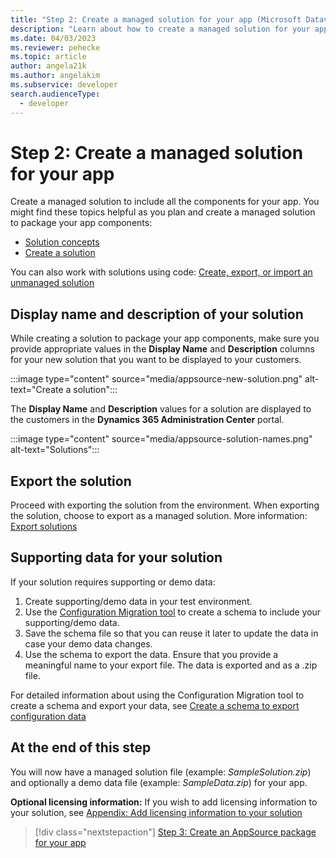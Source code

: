 ```yaml
---
title: "Step 2: Create a managed solution for your app (Microsoft Dataverse) | Microsoft Docs" # Intent and product brand in a unique string of 43-59 chars including spaces
description: "Learn about how to create a managed solution for your app to include all the components. This is required for publishing an app to Appsource." # 115-145 characters including spaces. This abstract displays in the search result.
ms.date: 04/03/2023
ms.reviewer: pehecke
ms.topic: article
author: angela21k
ms.author: angelakim
ms.subservice: developer
search.audienceType: 
  - developer
---
```

# Step 2: Create a managed solution for your app

Create a managed solution to include all the components for your app. You might find these topics helpful as you plan and create a managed solution to package your app components:

- [Solution concepts](/power-platform/alm/solution-concepts-alm)
- [Create a solution](/power-apps/maker/data-platform/create-solution)

You can also work with solutions using code: [Create, export, or import an unmanaged solution](/power-platform/alm/solution-api#create-export-or-import-an-unmanaged-solution)

## Display name and description of your solution

While creating a solution to package your app components, make sure you provide appropriate values in the **Display Name** and **Description** columns for your new solution that you want to be displayed to your customers.

:::image type="content" source="media/appsource-new-solution.png" alt-text="Create a solution":::

The **Display Name** and **Description** values for a solution are displayed to the customers in the **Dynamics 365 Administration Center** portal.

:::image type="content" source="media/appsource-solution-names.png" alt-text="Solutions":::

## Export the solution

Proceed with exporting the solution from the environment. When exporting the solution, choose to export as a managed solution. More information: [Export solutions](/power-apps/maker/data-platform/export-solutions)

## Supporting data for your solution

If your solution requires supporting or demo data:
1. Create supporting/demo data in your test environment.
2. Use the [Configuration Migration tool](../../admin/manage-configuration-data.md) to create a schema to include your supporting/demo data.
3. Save the schema file so that you can reuse it later to update the data in case your demo data changes.
4. Use the schema to export the data. Ensure that you provide a meaningful name to your export file. The data is exported and as a .zip file.

For detailed information about using the Configuration Migration tool to create a schema and export your data, see [Create a schema to export configuration data](../../admin/create-schema-export-configuration-data.md)

## At the end of this step

You will now have a managed solution file (example: *SampleSolution.zip*) and optionally a demo data file (example: *SampleData.zip*) for your app.

**Optional licensing information:** If you wish to add licensing information to your solution, see [Appendix: Add licensing information to your solution](appendix-add-license-information-to-your-solution.md)

> [!div class="nextstepaction"]
> [Step 3: Create an AppSource package for your app](create-package-app.md)
